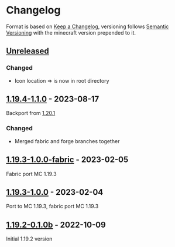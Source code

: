 # Changelog
Format is based on [Keep a Changelog](https://keepachangelog.com/en/1.1.0/),
versioning follows [Semantic Versioning](https://semver.org/spec/v2.0.0.html)
with the minecraft version prepended to it.

## [Unreleased]

### Changed
- Icon location => is now in root directory

## [1.19.4-1.1.0] - 2023-08-17
Backport from [1.20.1](https://github.com/Razzokk/WirelessRedstone/commit/7879b0cf44b6b8a8eb6178f13e56b68cb102b78c)

### Changed
- Merged fabric and forge branches together

## [1.19.3-1.0.0-fabric] - 2023-02-05
Fabric port MC 1.19.3

## [1.19.3-1.0.0] - 2023-02-04
Port to MC 1.19.3, fabric port MC 1.19.3

## [1.19.2-0.1.0b] - 2022-10-09
Initial 1.19.2 version

[Unreleased]: https://github.com/Razzokk/WirelessRedstone/compare/release/1.19.4-1.1.0...HEAD
[1.19.4-1.1.0]: https://github.com/Razzokk/WirelessRedstone/compare/release/1.19.3-1.0.0-fabric...release/1.19.4-1.1.0
[1.19.3-1.0.0]: https://github.com/Razzokk/WirelessRedstone/compare/release/1.19.2-0.1.0b...release/1.19.3-1.0.0
[1.19.3-1.0.0-fabric]: https://github.com/Razzokk/WirelessRedstone/compare/release/1.19.3-1.0.0...release/1.19.3-1.0.0-fabric
[1.19.2-0.1.0b]: https://github.com/Razzokk/WirelessRedstone/commits/release/1.19.2-0.1.0b
